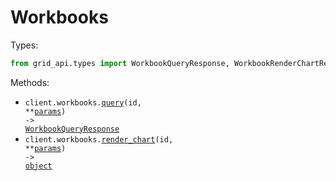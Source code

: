 # Workbooks

Types:

```python
from grid_api.types import WorkbookQueryResponse, WorkbookRenderChartResponse
```

Methods:

- <code title="post /v1/workbooks/{id}/query">client.workbooks.<a href="./src/grid_api/resources/workbooks.py">query</a>(id, \*\*<a href="src/grid_api/types/workbook_query_params.py">params</a>) -> <a href="./src/grid_api/types/workbook_query_response.py">WorkbookQueryResponse</a></code>
- <code title="post /v1/workbooks/{id}/chart">client.workbooks.<a href="./src/grid_api/resources/workbooks.py">render_chart</a>(id, \*\*<a href="src/grid_api/types/workbook_render_chart_params.py">params</a>) -> <a href="./src/grid_api/types/workbook_render_chart_response.py">object</a></code>
